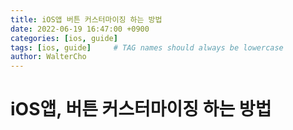 ```yaml
---
title: iOS앱 버튼 커스터마이징 하는 방법
date: 2022-06-19 16:47:00 +0900
categories: [ios, guide]
tags: [ios, guide]     # TAG names should always be lowercase
author: WalterCho
---
```


# iOS앱, 버튼 커스터마이징 하는 방법
